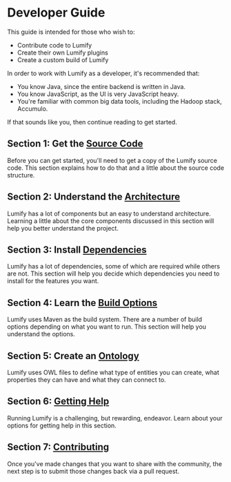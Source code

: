 # Developer Guide

This guide is intended for those who wish to:

* Contribute code to Lumify
* Create their own Lumify plugins
* Create a custom build of Lumify

In order to work with Lumify as a developer, it's recommended that:

* You know Java, since the entire backend is written in Java.
* You know JavaScript, as the UI is very JavaScript heavy.
* You're familiar with common big data tools, including the Hadoop stack, Accumulo.

If that sounds like you, then continue reading to get started.

## Section 1: Get the [Source Code](source-code.md)

Before you can get started, you'll need to get a copy of the Lumify source code. This section explains how to do that
and a little about the source code structure.

## Section 2: Understand the [Architecture](architecture.md)

Lumify has a lot of components but an easy to understand architecture. Learning a little about the core components
discussed in this section will help you better understand the project.

## Section 3: Install [Dependencies](dependencies.md)

Lumify has a lot of dependencies, some of which are required while others are not. This section will help you decide
which dependencies you need to install for the features you want.

## Section 4: Learn the [Build Options](build.md)

Lumify uses Maven as the build system. There are a number of build options depending on what you want to run. This
section will help you understand the options.

## Section 5: Create an [Ontology](ontology.md)

Lumify uses OWL files to define what type of entities you can create, what properties they can have and what they
can connect to.

## Section 6: [Getting Help](help.md)

Running Lumify is a challenging, but rewarding, endeavor. Learn about your options for getting help in this section.

## Section 7: [Contributing](../CONTRIBUTING.md)

Once you've made changes that you want to share with the community, the next step is to submit those changes back via a
pull request.
